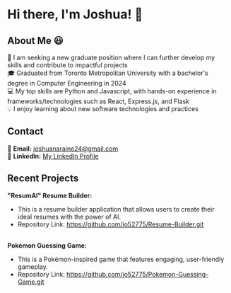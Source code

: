 # Hi there, I'm Joshua! 👋

## About Me 😃
🚀 I am seeking a new graduate position where I can further develop my skills and contribute to impactful projects <br />
🎓 Graduated from Toronto Metropolitan University with a bachelor's degree in Computer Engineering in 2024 <br />
💻 My top skills are Python and Javascript, with hands-on experience in frameworks/technologies such as React, Express.js, and Flask  <br />
💡 I enjoy learning about new software technologies and practices

## Contact
📧 **Email:** joshuanaraine24@gmail.com <br />
🔗 **LinkedIn:** [My LinkedIn Profile](https://www.linkedin.com/in/josh-naraine/)<br />

## Recent Projects
**"ResumAI" Resume Builder:** <br />
* This is a resume builder application that allows users to create their ideal resumes with the power of AI. <br />
* Repository Link: https://github.com/jo52775/Resume-Builder.git <br /><br />

**Pokémon Guessing Game:** <br />
* This is a Pokémon-inspired game that features engaging, user-friendly gameplay. <br />
* Repository Link: https://github.com/jo52775/Pokemon-Guessing-Game.git <br /><br />



<!--
**jo52775/jo52775** is a ✨ _special_ ✨ repository because its `README.md` (this file) appears on your GitHub profile.

Here are some ideas to get you started:

- 🔭 I’m currently working on ...
- 🌱 I’m currently learning ...
- 👯 I’m looking to collaborate on ...
- 🤔 I’m looking for help with ...
- 💬 Ask me about ...
- 📫 How to reach me: ...
- 😄 Pronouns: ...
- ⚡ Fun fact: ...
-->
